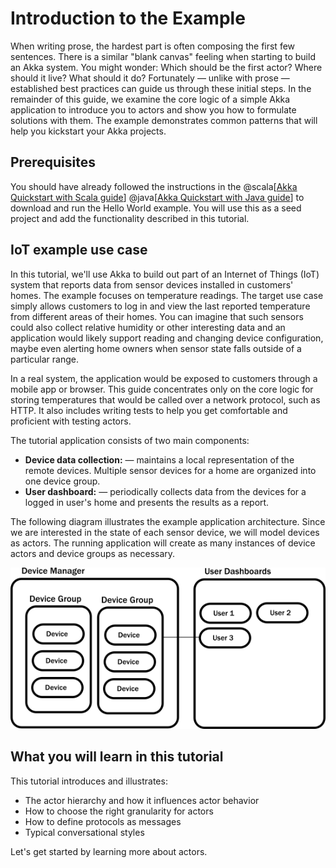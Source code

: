 # Introduction to the Example

When writing prose, the hardest part is often composing the first few sentences. There is a similar "blank canvas" feeling
when starting to build an Akka system. You might wonder: Which should be the first actor? Where should it live? What should it do?
Fortunately &#8212; unlike with prose &#8212; established best practices can guide us through these initial steps. In the remainder of this guide, we examine the core logic of a simple Akka application to introduce you to actors and show you how to formulate solutions with them. The example demonstrates common patterns that will help you kickstart your Akka projects.

## Prerequisites
You should have already followed the instructions in the @scala[[Akka Quickstart with Scala guide](http://developer.lightbend.com/guides/akka-quickstart-scala/)] @java[[Akka Quickstart with Java guide](http://developer.lightbend.com/guides/akka-quickstart-java/)] to download and run the Hello World example. You will use this as a seed project and add the functionality described in this tutorial.

## IoT example use case

In this tutorial, we'll use Akka to build out part of an Internet of Things (IoT) system that reports data from sensor devices installed in customers' homes. The example focuses on temperature readings. The target use case simply allows customers to log in and view the last reported temperature from different areas of their homes. You can imagine that such sensors could also collect relative humidity or other interesting data and an application would likely support reading and changing device configuration, maybe even alerting home owners when sensor state falls outside of a particular range.

In a real system, the application would be exposed to customers through a mobile app or browser. This guide concentrates only on the core logic for storing temperatures that would be called over a network protocol, such as HTTP. It also includes writing tests to help you get comfortable and proficient with testing actors.

The tutorial application consists of two main components:

 * **Device data collection:** &#8212; maintains a local representation of the
    remote devices. Multiple sensor devices for a home are organized into one device group.
 * **User dashboard:** &#8212; periodically collects data from the devices for a
   logged in user's home and presents the results as a report.

The following diagram illustrates the example application architecture. Since we are interested in the state of each sensor device, we will model devices as actors. The running application will create as many instances of device actors and device groups as necessary.

![box diagram of the architecture](diagrams/arch_boxes_diagram.png)

## What you will learn in this tutorial
This tutorial introduces and illustrates:

* The actor hierarchy and how it influences actor behavior
* How to choose the right granularity for actors
* How to define protocols as messages
* Typical conversational styles


Let's get started by learning more about actors.


